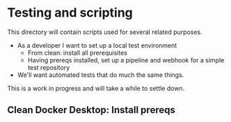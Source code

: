 # Testing and scripting

This directory will contain scripts used for several related purposes. 

- As a developer I want to set up a local test environment
  - From clean: install all prerequisites
  - Having prereqs installed, set up a pipeline and webhook for a simple test repository
- We'll want automated tests that do much the same things. 

This is a work in progress and will take a while to settle down. 

## Clean Docker Desktop: Install prereqs


